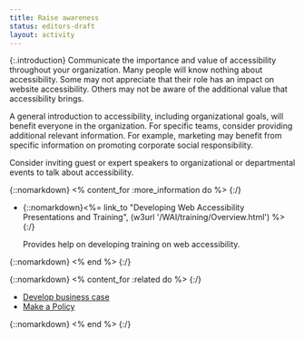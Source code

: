 ```yaml
---
title: Raise awareness
status: editors-draft
layout: activity
---
```


{:.introduction}
Communicate the importance and value of accessibility throughout your organization. Many people will know nothing about accessibility. Some may not appreciate that their role has an impact on website accessibility. Others may not be aware of the additional value that accessibility brings.

A general introduction to accessibility, including organizational goals, will benefit everyone in the organization. For specific teams, consider providing additional relevant information. For example, marketing may benefit from specific information on promoting corporate social responsibility.

Consider inviting guest or expert speakers to organizational or departmental events to talk about accessibility.

{::nomarkdown}
<% content_for :more_information do %>
{:/}

* {::nomarkdown}<%= link_to "Developing Web Accessibility Presentations and Training", (w3url '/WAI/training/Overview.html') %>{:/}

  Provides help on developing training on web accessibility.
  
{::nomarkdown}
<% end %>
{:/}

{::nomarkdown}
<% content_for :related do %>
{:/}

* [Develop business case](develop_business_case.html)
* [Make a Policy](../plan/make_a_policy.html)

{::nomarkdown}
<% end %>
{:/}
